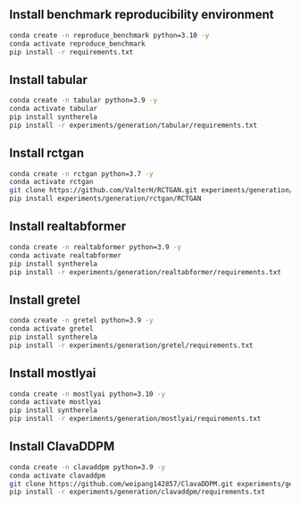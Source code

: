 ## Install benchmark reproducibility environment
```bash
conda create -n reproduce_benchmark python=3.10 -y
conda activate reproduce_benchmark
pip install -r requirements.txt
```

## Install tabular
```bash
conda create -n tabular python=3.9 -y
conda activate tabular
pip install syntherela
pip install -r experiments/generation/tabular/requirements.txt
```

## Install rctgan
```bash
conda create -n rctgan python=3.7 -y
conda activate rctgan
git clone https://github.com/ValterH/RCTGAN.git experiments/generation/rctgan/RCTGAN
pip install experiments/generation/rctgan/RCTGAN 
```

## Install realtabformer
```bash
conda create -n realtabformer python=3.9 -y
conda activate realtabformer
pip install syntherela
pip install -r experiments/generation/realtabformer/requirements.txt
```

## Install gretel
```bash
conda create -n gretel python=3.9 -y
conda activate gretel
pip install syntherela
pip install -r experiments/generation/gretel/requirements.txt
```

## Install mostlyai
```bash
conda create -n mostlyai python=3.10 -y
conda activate mostlyai
pip install syntherela
pip install -r experiments/generation/mostlyai/requirements.txt
```

## Install ClavaDDPM
```bash
conda create -n clavaddpm python=3.9 -y
conda activate clavaddpm
git clone https://github.com/weipang142857/ClavaDDPM.git experiments/generation/clavaddpm/ClavaDDPM
pip install -r experiments/generation/clavaddpm/requirements.txt
```
